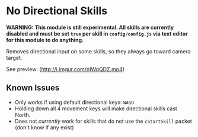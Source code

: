 # No Directional Skills
**WARNING: This module is still experimental. All skills are currently disabled and must be set `true` per skill in `config/config.js` via text editor for this module to do anything.**

Removes directional input on some skills, so they always go toward camera target.

See preview: (http://i.imgur.com/nIWqQDZ.mp4)

## Known Issues
* Only works if using default directional keys: `WASD`
* Holding down all 4 movement keys will make directional skills cast North.
* Does not *currently* work for skills that do not use the `cStartSkill` packet (don't know if any exist)